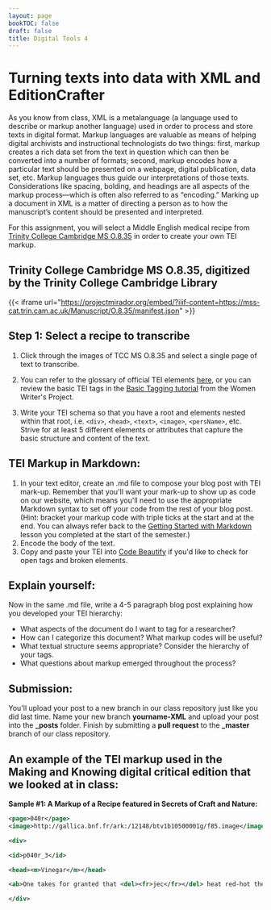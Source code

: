 ```yaml
---
layout: page
bookTOC: false
draft: false
title: Digital Tools 4
---
```

# Turning texts into data with XML and EditionCrafter
As you know from class, XML is a metalanguage (a language used to describe or markup another language) used in order to process and store texts in digital format. Markup languages are valuable as means of helping digital archivists and instructional technologists do two things: first, markup creates a rich data set from the text in question which can then be converted into a number of formats; second, markup encodes how a particular text should be presented on a webpage, digital publication, data set, etc. Markup languages thus guide our interpretations of those texts. Considerations like spacing, bolding, and headings are all aspects of the markup process—which is often also referred to as “encoding.” Marking up a document in XML is a matter of directing a person as to how the manuscript’s content should be presented and interpreted.

For this assignment, you will select a Middle English medical recipe from [Trinity College Cambridge MS O.8.35](https://mss-cat.trin.cam.ac.uk/Manuscript/O.8.35) in order to create your own TEI markup.

## Trinity College Cambridge MS O.8.35, digitized by the Trinity College Cambridge Library

{{< iframe url="https://projectmirador.org/embed/?iiif-content=https://mss-cat.trin.cam.ac.uk/Manuscript/O.8.35/manifest.json" >}}


## Step 1: Select a recipe to transcribe

1. Click through the images of TCC MS O.8.35 and select a single page of text to transcribe.
2. You can refer to the glossary of official TEI elements [here](https://tei-c.org/release/doc/tei-p5-doc/en/html/REF-ELEMENTS.html), or you can review the basic TEI tags in the [Basic Tagging tutorial](https://www.wwp.northeastern.edu/outreach/seminars/_current/presentations/basic_encoding/basic_encoding_tutorial_00.xhtml) from the Women Writer's Project.

3. Write your TEI schema so that you have a root and elements nested within that root, i.e. `<div>`, `<head>`, `<text>`, `<image>`, `<persName>`, etc.
Strive for at least 5 different elements or attributes that capture the basic structure and content of the text.

## TEI Markup in Markdown:

1. In your text editor, create an .md file to compose your blog post with TEI mark-up. Remember that you'll want your mark-up to show up as code on our website, which means you'll need to use the appropriate Markdown syntax to set off your code from the rest of your blog post. (Hint: bracket your markup code with triple ticks at the start and at the end. You can always refer back to the [Getting Started with Markdown](https://programminghistorian.org/en/lessons/getting-started-with-markdown) lesson you completed at the start of the semester.)
2. Encode the body of the text.
3. Copy and paste your TEI into [Code Beautify](https://codebeautify.org/xmlvalidator) if you'd like to check for open tags and broken elements.

## Explain yourself:

Now in the same .md file, write a 4-5 paragraph blog post explaining how you developed your TEI hierarchy:

- What aspects of the document do I want to tag for a researcher?
- How can I categorize this document? What markup codes will be useful?
- What textual structure seems appropriate? Consider the hierarchy of your tags.
- What questions about markup emerged throughout the process?

## Submission:

You'll upload your post to a new branch in our class repository just like you did last time. Name your new branch **yourname-XML** and upload your post into the **_posts** folder. Finish by submitting a **pull request** to the **_master** branch of our class repository.

## An example of the TEI markup used in the Making and Knowing digital critical edition that we looked at in class:

__Sample #1: A Markup of a Recipe featured in Secrets of Craft and Nature:__

```xml
<page>040r</page>
<image>http://gallica.bnf.fr/ark:/12148/btv1b10500001g/f85.image</image>

<div>

<id>p040r_3</id>

<head><m>Vinegar</m></head>

<ab>One takes for granted that <del><fr>jec</fr></del> heat red-hot the <m>mineral salt</m> that looks like <m>marble</m> & that is called in <pl>Catalonia</pl> & at the border of <pl>Spain</pl> <m><pl>Cardona</pl> salt</m>, & throwing it <del>in the</del> red hot or quite hot in <m>wine</m>, it turns it into very good <m>vinegar</m>. Some make it with <m>water</m> poured on pomace soured after being pressed by <pro>grape pickers</pro>, but it will not keep & spoils in heat & thunder storms.</ab>

</div>
```
